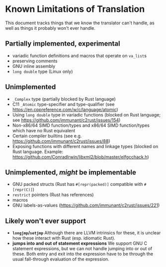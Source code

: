 # Known Limitations of Translation
This document tracks things that we know the translator can't handle, as well as things it probably won't ever handle.


## Partially implemented, experimental
  * variadic function definitions and macros that operate on `va_list`s
  * preserving comments
  * GNU inline assembly
  * `long double` type (Linux only)

## Unimplemented

  * `_Complex` type (partially blocked by Rust language)
  * C11 `_Atomic` type-specifier and type-qualifier (see https://en.cppreference.com/w/c/language/atomic)
  * Using `long double` type in variadic functions (blocked on Rust language; see https://github.com/immunant/c2rust/issues/154)
  * Non-x86/64 SIMD function/types and x86/64 SIMD function/types which have no Rust equivalent
  * Certain compiler builtins (see e.g. https://github.com/immunant/c2rust/issues/88)
  * Exposing functions with different names and linkage types (blocked on Rust language. Example:  https://github.com/ConradIrwin/libxml2/blob/master/elfgcchack.h)
  
## Unimplemented, _might_ be implementable

  * GNU packed structs (Rust has `#[repr(packed)]` compatible with `#[repr(C)]`)
  * `restrict` pointers (Rust has references)
  * macros
  * GNU labels-as-values (https://github.com/immunant/c2rust/issues/221)

## Likely won't ever support

  * __`longjmp`/`setjmp`__ Although there are LLVM intrinsics for these, it is unclear how these interact with Rust (esp. idiomatic Rust).
  * __jumps into and out of statement expressions__ We support GNU C statement expressions, but we can not handle jumping into or out of these. Both entry and exit into the expression have to be through the usual fall-through evaluation of the expression.
